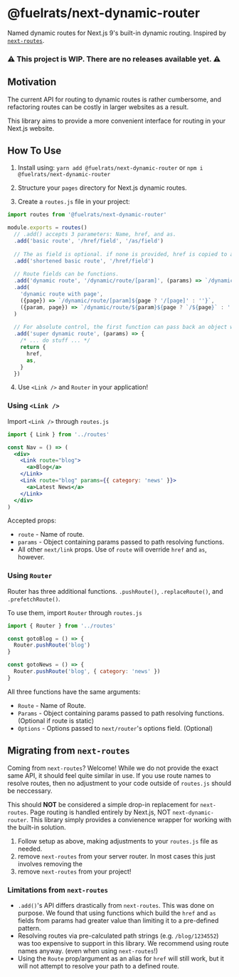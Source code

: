 # @fuelrats/next-dynamic-router
Named dynamic routes for Next.js 9's built-in dynamic routing. Inspired by [`next-routes`][next-routes].

### ⚠ This project is WIP. There are no releases available yet. ⚠

## Motivation

The current API for routing to dynamic routes is rather cumbersome, and refactoring routes can be costly in larger websites as a result.

This library aims to provide a more convenient interface for routing in your Next.js website.

## How To Use

1. Install using: `yarn add @fuelrats/next-dynamic-router` or `npm i @fuelrats/next-dynamic-router`

2. Structure your `pages` directory for Next.js dynamic routes.

3. Create a `routes.js` file in your project:

```javascript
import routes from '@fuelrats/next-dynamic-router'

module.exports = routes()
  // .add() accepts 3 parameters: Name, href, and as.
  .add('basic route', '/href/field', '/as/field')
  
  // The as field is optional. if none is provided, href is copied to as.
  .add('shortened basic route', '/href/field')
  
  // Route fields can be functions.
  .add('dynamic route', '/dynamic/route/[param]', (params) => `/dynamic/route/${params.param}`)
  .add(
    'dynamic route with page', 
    ({page}) => `/dynamic/route/[param]${page ? '/[page]' : ''}`, 
    ({param, page}) => `/dynamic/route/${param}${page ? `/${page}` : ''}`
  )
  
  // For absolute control, the first function can pass back an object with both href and as fields.
  .add('super dynamic route', (params) => {
    /* ... do stuff ... */
    return {
      href,
      as,
    }
  })
```

4. Use `<Link />` and `Router` in your application!

### Using `<Link />`

Import `<Link />` through `routes.js`

```jsx
import { Link } from '../routes'

const Nav = () => (
  <div>
    <Link route="blog">
      <a>Blog</a>
    </Link>
    <Link route="blog" params={{ category: 'news' }}>
      <a>Latest News</a>
    </Link>
  </div>
)
```
Accepted props:

- `route` - Name of route.
- `params` - Object containing params passed to path resolving functions.
- All other `next/link` props. Use of `route` will override `href` and `as`, however.


### Using `Router`

Router has three additional functions. `.pushRoute()`, `.replaceRoute()`, and `.prefetchRoute()`.


To use them, import `Router` through `routes.js`

```javascript
import { Router } from '../routes'

const gotoBlog = () => {
  Router.pushRoute('blog')
}

const gotoNews = () => {
  Router.pushRoute('blog', { category: 'news' })
}
```

All three functions have the same arguments:
 - `Route` - Name of Route.
 - `Params` - Object containing params passed to path resolving functions. (Optional if route is static)
 - `Options` - Options passed to `next/router`'s options field. (Optional)


## Migrating from `next-routes`

Coming from `next-routes`? Welcome! While we do not provide the exact same API, it should feel quite similar in use. If you use route names to resolve routes, then no adjustment to your code outside of `routes.js` should be neccessary.

This should **NOT** be considered a simple drop-in replacement for `next-routes`. Page routing is handled entirely by Next.js, NOT `next-dynamic-router`. This library simply provides a convienence wrapper for working with the built-in solution.

1. Follow setup as above, making adjustments to your `routes.js` file as needed.
2. remove `next-routes` from your server router. In most cases this just involves removing the 
3. remove `next-routes` from your project!

### Limitations from `next-routes`
- `.add()`'s API differs drastically from `next-routes`. This was done on purpose. We found that using functions which build the `href` and `as` fields from params had greater value than limiting it to a pre-defined pattern.
- Resolving routes via pre-calculated path strings (e.g. `/blog/1234552`) was too expensive to support in this library. We recommend using route names anyway. (even when using `next-routes`!)
- Using the `Route` prop/argument as an alias for `href` will still work, but it will not attempt to resolve your path to a defined route.

[next-routes]: https://github.com/fridays/next-routes
